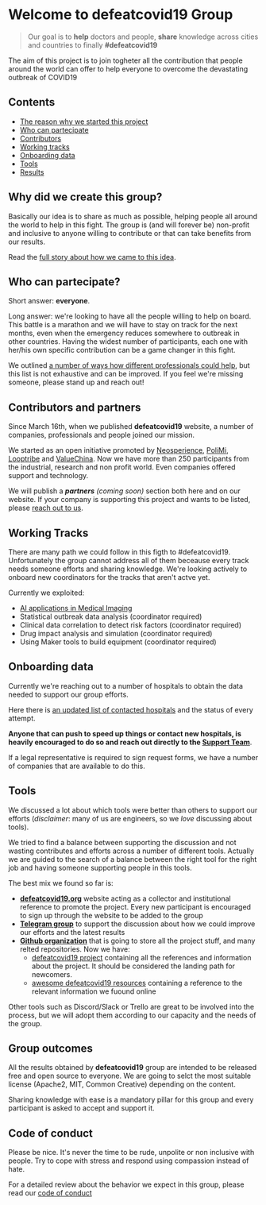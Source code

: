 # Welcome to defeatcovid19 Group
> Our goal is to **help** doctors and people, **share** knowledge across cities and countries to finally **#defeatcovid19**

The aim of this project is to join togheter all the contribution that people around the world can offer to help everyone to overcome the devastating outbreak of COVID19

## Contents
* [The reason why we started this project](#why-did-we-create-this-group)
* [Who can partecipate](#who-can-partecipate)
* [Contributors](#contributors)
* [Working tracks](#working-tracks)
* [Onboarding data](#onboarding-data)
* [Tools](#tools)
* [Results](#about-results)

## Why did we create this group?
Basically our idea is to share as much as possible, helping people all around the world to help in this fight. The group is (and will forever be) non-profit and inclusive to anyone willing to contribute or that can take benefits from our results.

Read the [full story about how we came to this idea](./why_we_fight.md).

## Who can partecipate?
Short answer: **everyone**. 

Long answer: we're looking to have all the people willing to help on board. This battle is a marathon and we will have to stay on track for the next months, even when the emergency reduces somewhere to outbreak in other countries. Having the widest number of participants, each one with her/his own specific contribution can be a game changer in this fight.

We outlined [a number of ways how different professionals could help](./who.md), but this list is not exhaustive and can be improved. If you feel we're missing someone, please stand up and reach out!

## Contributors and partners
Since March 16th, when we published **defeatcovid19** website, a number of companies, professionals and people joined our mission. 

We started as an open initiative promoted by [Neosperience](http://www.neosperience.com), [PoliMi](https://www.polimi.it/), [Looptribe](http://www.looptribe.com) and [ValueChina](https://valuechina.net/). Now we have more than 250 participants from the industrial, research and non profit world. Even companies offered support and technology. 

We will publish a _**partners** (coming soon)_ section both here and on our website. If your company is supporting this project and wants to be listed, please [reach out to us](mailto:support@defeatcovid19.org).

## Working Tracks
There are many path we could follow in this figth to #defeatcovid19. Unfortunately the group cannot address all of them beceause every track needs someone efforts and sharing knowledge.
We're looking actively to onboard new coordinators for the tracks that aren't actve yet.

Currently we exploited:

* [AI applications in Medical Imaging](./tracks/medical_imaging.md)
* Statistical outbreak data analysis (coordinator required)
* Clinical data correlation to detect risk factors (coordinator required)
* Drug impact analysis and simulation (coordinator required)
* Using Maker tools to build equipment (coordinator required)

## Onboarding data
Currently we're reaching out to a number of hospitals to obtain the data needed to support our group efforts. 

Here there is [an updated list of contacted hospitals](./datasets/hospitals.md) and the status of every attempt.

**Anyone that can push to speed up things or contact new hospitals, is heavily encouraged to do so and reach out directly to the [Support Team](mailto:support@defeatcovid19.org)**.

If a legal representative is required to sign request forms, we have a number of companies that are available to do this.

## Tools
We discussed a lot about which tools were better than others to support our efforts (_disclaimer_: many of us are engineers, so we _love_ discussing about tools).

We tried to find a balance between supporting the discussion and not wasting contributes and efforts across a number of different tools. Actually we are guided to the search of a balance between the right tool for the right job and having someone supporting people in this tools.

The best mix we found so far is:

* **[defeatcovid19.org](https://www.defeatcovid19.org)** website acting as a collector and institutional reference to promote the project. Every new participant is encouraged to sign up through the website to be added to the group
* **[Telegram group](https://t.me/defeatcovid19_org)** to support the discussion about how we could improve our efforts and the latest results
* **[Github organization](https://github.com/defeatcovid19)** that is going to store all the project stuff, and many relted repositories. Now we have:
	* [defeatcovid19 project](https://github.com/defeatcovid19/defeatcovid19-project) containing all the references and information about the project. It should be considered the landing path for newcomers.
	* [awesome defeatcovid19 resources](https://github.com/defeatcovid19/awesome-covid19-resources) containing a reference to the relevant information we fuound online

Other tools such as Discord/Slack or Trello are great to be involved into the process, but we will adopt them according to our capacity and the needs of the group.

## Group outcomes
All the results obtained by **defeatcovid19** group are intended to be released free and open source to everyone. We are going to selct the most suitable license (Apache2, MIT, Common Creative) depending on the content.

Sharing knowledge with ease is a mandatory pillar for this group and every participant is asked to accept and support it.

## Code of conduct
Please be nice. It's never the time to be rude, unpolite or non inclusive with people. Try to cope with stress and respond using compassion instead of hate.

For a detailed review about the behavior we expect in this group, please read our [code of conduct](./CODE_OF_CONDUCT.md)
